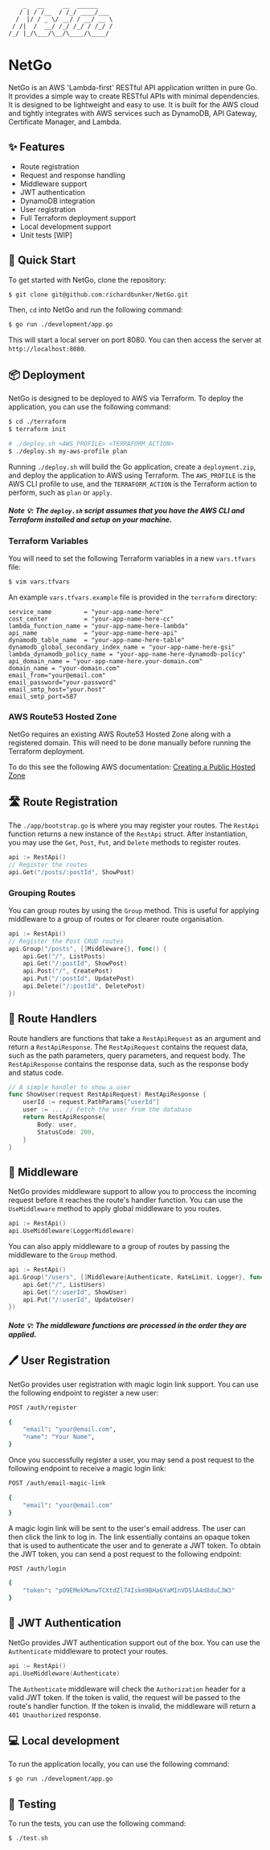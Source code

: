 ```
    _   __     __  ______
   / | / /__  / /_/ ____/___
  /  |/ / _ \/ __/ / __/ __ \
 / /|  /  __/ /_/ /_/ / /_/ /
/_/ |_/\___/\__/\____/\____/

```

# NetGo

NetGo is an AWS 'Lambda-first' RESTful API application written in pure Go. It provides a simple way to create RESTful APIs with minimal dependencies. It is designed to be lightweight and easy to use. It is built for the AWS cloud and tightly integrates with AWS services such as DynamoDB, API Gateway, Certificate Manager, and Lambda.

## ✨ Features

- Route registration
- Request and response handling
- Middleware support
- JWT authentication
- DynamoDB integration
- User registration
- Full Terraform deployment support
- Local development support
- Unit tests [WIP]

## 🚀 Quick Start

To get started with NetGo, clone the repository:

```bash
$ git clone git@github.com:richardbunker/NetGo.git
```

Then, `cd` into NetGo and run the following command:

```bash
$ go run ./development/app.go
```

This will start a local server on port 8080. You can then access the server at `http://localhost:8080`.

## 📦 Deployment

NetGo is designed to be deployed to AWS via Terraform. To deploy the application, you can use the following command:

```bash
$ cd ./terraform
$ terraform init

# ./deploy.sh <AWS_PROFILE> <TERRAFORM_ACTION>
$ ./deploy.sh my-aws-profile plan
```

Running `./deploy.sh` will build the Go application, create a `deployment.zip`, and deploy the application to AWS using Terraform. The `AWS_PROFILE` is the AWS CLI profile to use, and the `TERRAFORM_ACTION` is the Terraform action to perform, such as `plan` or `apply`.

##### Note 💡: The `deploy.sh` script assumes that you have the AWS CLI and Terraform installed and setup on your machine.

### Terraform Variables

You will need to set the following Terraform variables in a new `vars.tfvars` file:

```bash
$ vim vars.tfvars
```

An example `vars.tfvars.example` file is provided in the `terraform` directory:

```hcl
service_name         = "your-app-name-here"
cost_center          = "your-app-name-here-cc"
lambda_function_name = "your-app-name-here-lambda"
api_name             = "your-app-name-here-api"
dynamodb_table_name  = "your-app-name-here-table"
dynamodb_global_secondary_index_name = "your-app-name-here-gsi"
lambda_dynamodb_policy_name = "your-app-name-here-dynamodb-policy"
api_domain_name = "your-app-name-here.your-domain.com"
domain_name = "your-domain.com"
email_from="your@email.com"
email_password="your-password"
email_smtp_host="your.host"
email_smtp_port=587
```

### AWS Route53 Hosted Zone

NetGo requires an existing AWS Route53 Hosted Zone along with a registered domain. This will need to be done manually before running the Terraform deployment.

To do this see the following AWS documentation: [Creating a Public Hosted Zone](https://docs.aws.amazon.com/Route53/latest/DeveloperGuide/CreatingHostedZone.html)

## 🛣️ Route Registration

The `./app/bootstrap.go` is where you may register your routes. The `RestApi` function returns a new instance of the `RestApi` struct. After instantiation, you may use the `Get`, `Post`, `Put`, and `Delete` methods to register routes.

```go
api := RestApi()
// Register the routes
api.Get("/posts/:postId", ShowPost)
```

### Grouping Routes

You can group routes by using the `Group` method. This is useful for applying middleware to a group of routes or for clearer route organisation.

```go
api := RestApi()
// Register the Post CRUD routes
api.Group("/posts", []Middleware{}, func() {
    api.Get("/", ListPosts)
    api.Get("/:postId", ShowPost)
    api.Post("/", CreatePost)
    api.Put("/:postId", UpdatePost)
    api.Delete("/:postId", DeletePost)
})
```

## 🔧 Route Handlers

Route handlers are functions that take a `RestApiRequest` as an argument and return a `RestApiResponse`. The `RestApiRequest` contains the request data, such as the path parameters, query parameters, and request body. The `RestApiResponse` contains the response data, such as the response body and status code.

```go
// A simple handler to show a user
func ShowUser(request RestApiRequest) RestApiResponse {
	userId := request.PathParams["userId"]
	user := ... // Fetch the user from the database
	return RestApiResponse{
		Body: user,
		StatusCode: 200,
	}
}
```

## 🧩 Middleware

NetGo provides middleware support to allow you to proccess the incoming request before it reaches the route's handler function. You can use the `UseMiddleware` method to apply global middleware to you routes.

```go
api := RestApi()
api.UseMiddleware(LoggerMiddleware)
```

You can also apply middleware to a group of routes by passing the middleware to the `Group` method.

```go
api := RestApi()
api.Group("/users", []Middleware{Authenticate, RateLimit, Logger}, func() {
	api.Get("/", ListUsers)
	api.Get("/:userId", ShowUser)
	api.Put("/:userId", UpdateUser)
})
```

##### Note 💡: The middleware functions are processed in the order they are applied.

## 🖊️ User Registration

NetGo provides user registration with magic login link support. You can use the following endpoint to register a new user:

```bash
POST /auth/register

{
    "email": "your@email.com",
    "name": "Your Name",
}
```

Once you successfully register a user, you may send a post request to the following endpoint to receive a magic login link:

```bash
POST /auth/email-magic-link

{
    "email": "your@email.com"
}
```

A magic login link will be sent to the user's email address. The user can then click the link to log in. The link essentially contains an opaque token that is used to authenticate the user and to generate a JWT token. To obtain the JWT token, you can send a post request to the following endpoint:

```bash
POST /auth/login

{
    "token": "pO9EMekMwnwTCXtdZl74Iskm9BHa6YaMInVDSlA4d8duCJW3"
}
```

## 🔐 JWT Authentication

NetGo provides JWT authentication support out of the box. You can use the `Authenticate` middleware to protect your routes.

```go
api := RestApi()
api.UseMiddleware(Authenticate)
```

The `Authenticate` middleware will check the `Authorization` header for a valid JWT token. If the token is valid, the request will be passed to the route's handler function. If the token is invalid, the middleware will return a `401 Unauthorized` response.

## 💻 Local development

To run the application locally, you can use the following command:

```bash
$ go run ./development/app.go
```

## 🧪 Testing

To run the tests, you can use the following command:

```bash
$ ./test.sh
```
